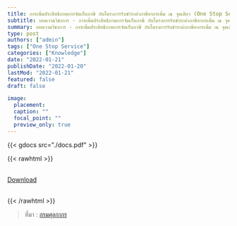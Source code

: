 ```yaml
---
title: การเพิ่มประสิทธิภาพการจัดเก็บภาษี กับโครงการรับชำระค่าภาษีอากรเพิ่ม ณ จุดเดียว (One Stop Service)
subtitle: บทความวิชาการ - การเพิ่มประสิทธิภาพการจัดเก็บภาษี กับโครงการรับชำระค่าภาษีอากรเพิ่ม ณ จุดเดียว (One Stop Service) 
summary: บทความวิชาการ - การเพิ่มประสิทธิภาพการจัดเก็บภาษี กับโครงการรับชำระค่าภาษีอากรเพิ่ม ณ จุดเดียว (One Stop Service) 
type: post
authors: ["admin"]
tags: ["One Stop Service"]
categories: ["Knowledge"]
date: "2022-01-21"
publishDate: "2022-01-20"
lastMod: "2022-01-21"
featured: false
draft: false

image:
  placement:
  caption: ""
  focal_point: ""
  preview_only: true
---
```




{{< gdocs src="./docs.pdf" >}}

{{< rawhtml >}}
<br>

<br>
<div class="article-tags">
<a class="badge badge-danger" href="./docs.pdf" target="_blank" id="download_files_new">Download</a>

</div>
<br>

{{< /rawhtml >}}

> ที่มา : [กรมศุลกากร](https://www.customs.go.th/cont_strc_simple_with_date.php?current_id=142329324146505f49464a4f464b4d)